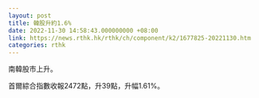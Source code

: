 ```yaml
---
layout: post
title: 韓股升約1.6%
date: 2022-11-30 14:58:43.000000000 +08:00
link: https://news.rthk.hk/rthk/ch/component/k2/1677825-20221130.htm
categories: rthk
---
```


南韓股市上升。

首爾綜合指數收報2472點，升39點，升幅1.61%。
